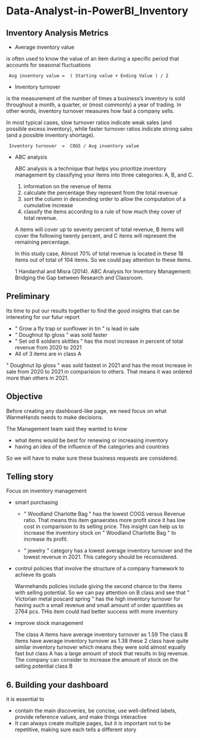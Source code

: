 # Data-Analyst-in-PowerBI_Inventory

## Inventory Analysis Metrics 
+ Average inventory value
  
 is often used to know the value of an item during a specific period that accounts for seasonal fluctuations

     Avg inventory value =  ( Starting value + Ending Value ) / 2
+ Inventory turnover
  
is the measurement of the number of times a business’s inventory is sold throughout a month, a quarter, or (most commonly) a year of trading. In other words, inventory turnover measures how fast a company sells. 

In most typical cases, slow turnover ratios indicate weak sales (and possible excess inventory), while faster turnover ratios indicate strong sales (and a possible inventory shortage). 
 
     Inventory turnover  =  COGS / Avg inventory value
+ ABC analysis
  
  ABC analysis is a technique that helps you prioritize inventory management by classifying your items into three categories: A, B, and C.
    1. information on the revenue of items 
    2. calculate the percentage they represent from the total revenue
    3. sort the column in descending order to allow the computation of a cumulative increase
    4. classify the items according to a rule of how much they cover of total revenue.
    
    A items will cover up to seventy percent of total revenue, B items will cover the following twenty percent, and C items will represent the remaining percentage.

    In this study case, Almost 70% of total revenue is located in these 18 items out of total of 104 items. So we could pay attention to these items.

  1 Handanhal and Misra (2014). ABC Analysis for Inventory Management: Bridging the Gap between Research and Classroom.


## Preliminary 
  Its time to put our results together to find the good insights that can be interesting for our futur report 

  + " Grow a fly trap or sunflower in tin "   is lead in sale
  + " Doughnut lip gloss "  was sold faster
  + " Set od 6 soldiers skittles " has the most increase in percent of total revenue from 2020 to 2021
  + All of 3 items are in class A   

 " Doughnut lip gloss " was sold fastest in 2021 and has the most increase in sale from 2020 to 2021 in comparision to others. That means it was ordered more than others in 2021.

## Objective

Before creating any dashboard-like page, we need focus on what WarmeHands needs to make decisions. 

The Management team said they wanted to know 
+ what items would be best for renewing or increasing inventory
+ having an idea of the influence of the categories and countries

 So we will have to make sure these business requests are considered.

## Telling story 
Focus on inventory management 
+ smart purchasing
  
   + " Woodland Charlotte Bag " has the lowest COGS versus Revenue ratio. That means this item ganaerates more profit since it has low cost in comparision to its selling price.
  This insight can help us to increase the inventory stock on " Woodland Charlotte Bag " to increase its profit.

   + " jewelry " category has a lowest average inventory turnover and the lowest revenue in 2021. This category should be reconsidered. 
+ control policies that involve the structure of a company framework to achieve its goals

  Warmehands policies include giving the second chance to the items with selling potential. So we can pay attention on B class and see that 
  " Victorian metal poscard spring " has the high inventory turnover for having such a small revenue and small amount of order quantities as 2764 pcs. THis item could had better success with more inventory 

+ improve stock management

  The class A items have average inventory turnover  as 1.59
  The class B items have average inventory turnover as  1.38
  these 2 class have quite similar inventory turnover which means they were sold almost equally fast but class A has a large amount of stock that results in big revenue.
  The company can consider to increase the amount of stock on the selling potential class B
  
## 6. Building your dashboard
 it is essential to 
 + contain the main discoveries, be concise, use well-defined labels, provide reference values, and make things interactive
 + It can always create multiple pages, but it is important not to be repetitive, making sure each tells a different story
